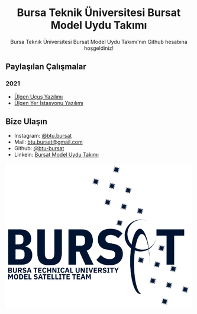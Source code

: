<h1 align="center">Bursa Teknik Üniversitesi Bursat Model Uydu Takımı</h1>

<p align="center">Bursa Teknik Üniversitesi Bursat Model Uydu Takımı'nın Github hesabına hoşgeldiniz!</p>

## Paylaşılan Çalışmalar

### 2021

* [Ülgen Uçuş Yazılımı](https://github.com/btu-bursat/ulgen-ucus-yazilimi-2021)
* [Ülgen Yer İstasyonu Yazılımı](https://github.com/btu-bursat/ulgen-yer-istasyonu-2021)

## Bize Ulaşın

* Instagram: [@btu.bursat](https://www.instagram.com/btu.bursat/)
* Mail: [btu.bursat@gmail.com](mailto:btu.bursat@gmail.com)
* Github: [@btu-bursat](https://github.com/btu-bursat)
* Linkein: [Bursat Model Uydu Takımı](https://www.linkedin.com/company/bursat-model-uydu-takimi/)

<p align="center"><img src="https://raw.githubusercontent.com/Bursat/.github/main/images/logo.png"></img></p>
